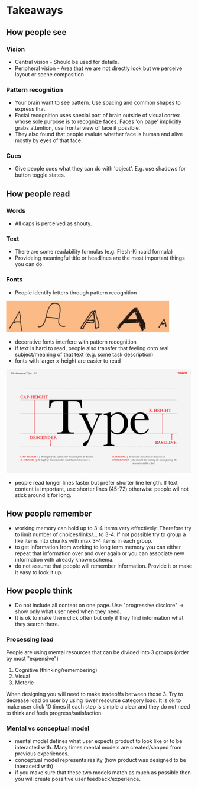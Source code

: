 # Takeaways


## How people see

### Vision
- Central vision - Should be used for details.
- Peripheral vision - Area that we are not directly look but we perceive layout or scene.composition

### Pattern recognition
- Your brain want to see pattern. Use spacing and common shapes to express that.
- Facial recognition uses special part of brain outside of visual cortex whose sole purpose is to recognize faces. Faces 'on page' implicitly grabs attention, use frontal view of face if possible.
- They also found that people evalute whether face is human and alive mostly by eyes of that face.

### Cues
- Give people cues what they can do with 'object'. E.g. use shadows for button toggle states.

## How people read
### Words
- All caps is perceived as shouty.
### Text
- There are some readability formulas (e.g. Flesh-Kincaid formula)
- Provideing meaningful title or headlines are the most important things you can do.
### Fonts
- People identify letters through pattern recognition

![letter A varaints](./images/letters.jpg)
- decorative fonts interfere with pattern recognition
- if text is hard to read, people also transfer that feeling onto real subject/meaning of that text (e.g. some task description)
- fonts with larger x-height are easier to read

<img src="./images/typography-font.png" width="500" />

- people read longer lines faster but prefer shorter line length. If text content is important, use shorter lines (45-72) otherwise people wil not stick around it for long.

## How people remember
- working memory can hold up to 3-4 items very effectively. Therefore try to limit number of choices/links/... to 3-4. If not possible try to group a like items into chunks with max 3-4 items in each group.
- to get information from working to long term memory you can either repeat that information over and over again or you can associate new information with already known schema.
- do not assume that people will remember information. Provide it or make it easy to look it up.

## How people think
- Do not include all content on one page. Use "progressive disclore" -> show only what user need when they need.
- It is ok to make them click often but only if they find information what they search there.
### Processing load
People are using mental resources that can be divided into 3 groups (order by most "expensive")
1. Cognitive (thinking/remembering)
2. Visual
3. Motoric

When designing you will need to make tradeoffs between those 3. Try to decrease load on user by using lower resource category load. It is ok to make user click 10 times if each step is simple a clear and they do not need to think and feels progress/satisfaction.

### Mental vs conceptual model
- mental model defines what user expects product to look like or to be interacted with. Many times mental models are created/shaped from previous experiences.
- conceptual model represents reality (how product was designed to be interacetd with)
- if you make sure that these two models match as much as possible then you will create possitive user feedback/experience.






